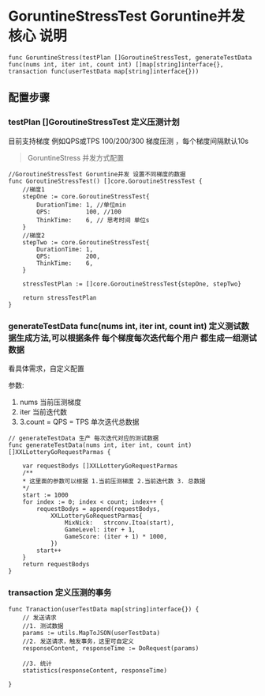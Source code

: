 

# GoruntineStressTest Goruntine并发核心 说明

```
func GoruntineStress(testPlan []GoroutineStressTest, generateTestData func(nums int, iter int, count int) []map[string]interface{}, transaction func(userTestData map[string]interface{})) 
```
## 配置步骤

### testPlan  []GoroutineStressTest 定义压测计划
目前支持梯度
例如QPS或TPS 100/200/300 梯度压测 ，每个梯度间隔默认10s

> GoruntineStress 并发方式配置
```
//GoroutineStressTest Goruntine并发 设置不同梯度的数据
func GoroutineStressTest() []core.GoroutineStressTest {
    //梯度1
	stepOne := core.GoroutineStressTest{
		DurationTime: 1, //单位min
		QPS:          100, //100
		ThinkTime:    6, // 思考时间 单位s
	}
    //梯度2
	stepTwo := core.GoroutineStressTest{
		DurationTime: 1,
		QPS:          200,
		ThinkTime:    6,
	}

	stressTestPlan := []core.GoroutineStressTest{stepOne, stepTwo}

	return stressTestPlan
}
```
###  generateTestData func(nums int, iter int, count int) 定义测试数据生成方法,可以根据条件 每个梯度每次迭代每个用户 都生成一组测试数据
看具体需求，自定义配置

参数:
1. nums 当前压测梯度 
2. iter 当前迭代数 
3. 3.count = QPS = TPS 单次迭代总数据

```
// generateTestData 生产 每次迭代对应的测试数据
func generateTestData(nums int, iter int, count int) []XXLLotteryGoRequestParmas {

	var requestBodys []XXLLotteryGoRequestParmas
	/**
	* 这里面的参数可以根据 1.当前压测梯度 2.当前迭代数 3. 总数据
	*/
	start := 1000
	for index := 0; index < count; index++ {
		requestBodys = append(requestBodys,
			XXLLotteryGoRequestParmas{
				MixNick:   strconv.Itoa(start),
				GameLevel: iter + 1,
				GameScore: (iter + 1) * 1000,
			})
		start++
	}
	return requestBodys
}
```

###  transaction 定义压测的事务

```
func Tranaction(userTestData map[string]interface{}) {
	// 发送请求
	//1. 测试数据
	params := utils.MapToJSON(userTestData)
	//2. 发送请求，触发事务，这里可自定义
	responseContent, responseTime := DoRequest(params)

	//3. 统计
	statistics(responseContent, responseTime)

}
```






